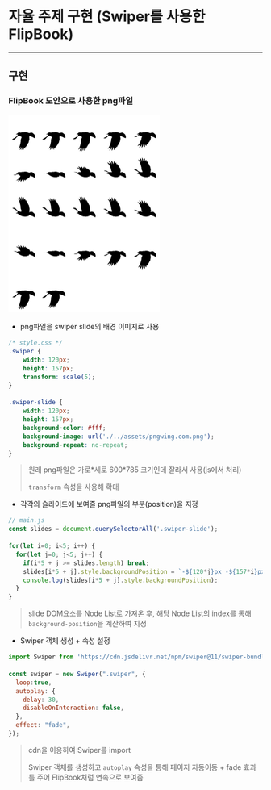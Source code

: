 # 자율 주제 구현 (Swiper를 사용한 FlipBook)

---

## 구현

### FlipBook 도안으로 사용한 png파일
<img src="./assets/pngwing.com.png" alt="플립북 도안" width="300px"></img>

- png파일을 swiper slide의 배경 이미지로 사용
```css
/* style.css */
.swiper {
    width: 120px;
    height: 157px;
    transform: scale(5);
}

.swiper-slide {
    width: 120px;
    height: 157px;
    background-color: #fff;
    background-image: url('./../assets/pngwing.com.png');
    background-repeat: no-repeat;
}
```
> 원래 png파일은 가로\*세로 600\*785 크기인데 잘라서 사용(js에서 처리)
>
> `transform` 속성을 사용해 확대

- 각각의 슬라이드에 보여줄 png파일의 부분(position)을 지정
```js
// main.js
const slides = document.querySelectorAll('.swiper-slide');

for(let i=0; i<5; i++) {
  for(let j=0; j<5; j++) {
    if(i*5 + j >= slides.length) break;
    slides[i*5 + j].style.backgroundPosition = `-${120*j}px -${157*i}px`;
    console.log(slides[i*5 + j].style.backgroundPosition);
  }
}
```
> slide DOM요소를 Node List로 가져온 후, 해당 Node List의 index를 통해 `background-position`을 계산하여 지정

- Swiper 객체 생성 + 속성 설정
```js
import Swiper from 'https://cdn.jsdelivr.net/npm/swiper@11/swiper-bundle.min.mjs'

const swiper = new Swiper(".swiper", {
  loop:true,
  autoplay: {
    delay: 30,
    disableOnInteraction: false,
  },
  effect: "fade",
});
```
> cdn을 이용하여 Swiper를 import
>
> Swiper 객체를 생성하고 `autoplay` 속성을 통해 페이지 자동이동 + fade 효과를 주어 FlipBook처럼 연속으로 보여줌
